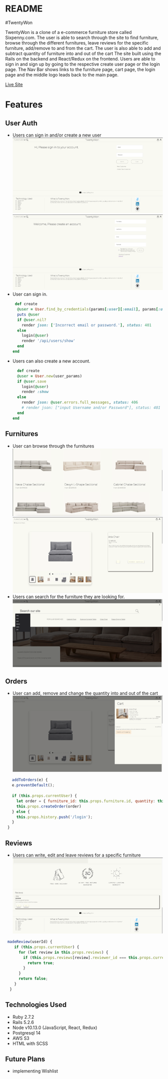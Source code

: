 # README

#TwentyWon

TwentyWon is a clone of a  e-commerce furniture store called Sixpenny.com. The user is able to search through the site to find furniture, browse through the different furnitures, leave reviews for the specific furniture, add/remove to and from the cart. 
The user is also able to add and subtract quantity of furniture into and out of the cart
The site built using the Rails on the backend and React/Redux on the frontend.
Users are able to sign in and sign up by going to the respective create user page or the login page. 
The Nav Bar shows links to the furniture page, cart page, the login page and the middle logo leads back to the main page. 

[Live Site](https://twentywon.onrender.com)

# Features

## User Auth
- Users can sign in and/or create a new user 
![alt text](https://github.com/jshin720/twentyWon/blob/main/screenshots/Screen%20Shot%202022-04-07%20at%2012.05.20%20AM.png)
![alt text](https://github.com/jshin720/twentyWon/blob/main/screenshots/Screen%20Shot%202022-04-07%20at%2012.05.30%20AM.png)
- User can sign in.
  ```rb
   def create
    @user = User.find_by_credentials(params[:user][:email], params[:user][:password])
    puts @user
    if @user.nil?
      render json: ['Incorrect email or password.'], status: 401
    else
      login(@user)
      render '/api/users/show'
    end
  end
  ```
- Users can also create a new account.
  ```rb
    def create
    @user = User.new(user_params)
    if @user.save 
      login(@user)
      render :show
    else
      render json: @user.errors.full_messages, status: 406
      # render json: ["input Username and/or Password"], status: 401
    end
  end
  ```

## Furnitures
- User can browse through the furnitures
![alt text](https://github.com/jshin720/twentyWon/blob/main/screenshots/Screen%20Shot%202022-04-07%20at%2012.29.39%20AM.png)
![alt text](https://github.com/jshin720/twentyWon/blob/main/screenshots/Screen%20Shot%202022-04-07%20at%2012.10.00%20AM.png)
- Users can search for the furniture they are looking for.
![alt text](https://github.com/jshin720/twentyWon/blob/main/screenshots/Screen%20Shot%202022-04-07%20at%2012.30.02%20AM.png)

## Orders
 - User can add, remove and change the quantity into and out of the cart
 ![alt text](https://github.com/jshin720/twentyWon/blob/main/screenshots/Screen%20Shot%202022-04-07%20at%2012.05.58%20AM.png)
 ```js
    addToOrders(e) {
    e.preventDefault();

    if (this.props.currentUser) {
      let order = { furniture_id: this.props.furniture.id, quantity: this.state.quantity, user_id: this.props.currentUser.id }
      this.props.createOrder(order)
    } else {
      this.props.history.push('/login');
    }
  }
```
## Reviews
- Users can write, edit and leave reviews for a specific furniture
![alt text](https://github.com/jshin720/twentyWon/blob/main/screenshots/Screen%20Shot%202022-04-07%20at%2012.06.37%20AM.png)
```js
 madeReview(userId) {
    if (this.props.currentUser) {
      for (let review in this.props.reviews) {
        if (this.props.reviews[review].reviewer_id === this.props.currentUser.id) {
          return true;
        }
      }
      return false;
    }
  }
```

## Technologies Used
- Ruby 2.7.2
- Rails 5.2.6
- Node v10.13.0 (JavaScript, React, Redux)
- Postgresql 14
- AWS S3
- HTML with SCSS

## Future Plans
- implementing Wishlist
